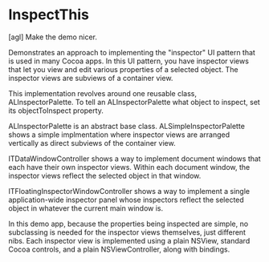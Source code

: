# InspectThis

[agl] Make the demo nicer.

Demonstrates an approach to implementing the "inspector" UI pattern that is used in many Cocoa apps.  In this UI pattern, you have inspector views that let you view and edit various properties of a selected object.  The inspector views are subviews of a container view.

This implementation revolves around one reusable class, ALInspectorPalette.  To tell an ALInspectorPalette what object to inspect, set its objectToInspect property.

ALInspectorPalette is an abstract base class.  ALSimpleInspectorPalette shows a simple implmentation where inspector views are arranged vertically as direct subviews of the container view.

ITDataWindowController shows a way to implement document windows that each have their own inspector views.  Within each document window, the inspector views reflect the selected object in that window.

ITFloatingInspectorWindowController shows a way to implement a single application-wide inspector panel whose inspectors reflect the selected object in whatever the current main window is.

In this demo app, because the properties being inspected are simple, no subclassing is needed for the inspector views themselves, just different nibs.  Each inspector view is implemented using a plain NSView, standard Cocoa controls, and a plain NSViewController, along with bindings.

